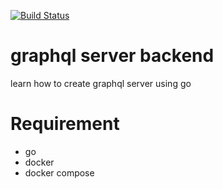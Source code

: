 [![Build Status](https://travis-ci.com/EfekRevisi/core-backend.svg?branch=master)](https://travis-ci.com/EfekRevisi/core-backend)

# graphql server backend
learn how to create graphql server using go

# Requirement
- go
- docker
- docker compose

